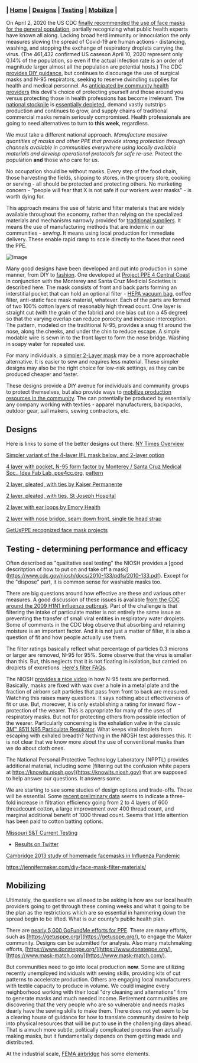 ### | [Home](https://deculler.github.io/Covid-Cloth-Face-Masks/) | [Designs](#sectionDesigns) | [Testing](#sectionTest) | [Mobilize](#sectionMobilize) |

On April 2, 2020 the US CDC [finally recommended the use of face masks for the general population](https://www.cdc.gov/coronavirus/2019-ncov/prevent-getting-sick/cloth-face-cover.html), partially recognizing what public health experts have known all along.  Lacking broad herd immunity or innoculation the only measures slowing the spread of Covid-19 are human actions - distancing, washing, and stopping the exchange of respiratory droplets carrying the virus.  (The 461,432 confirmed US caseson  April 10, 2020 represent only 0.14% of the population, so even if the actual infection rate is an order of magnitude larger almost all the population are potential hosts.) The CDC [provides DIY guidance](https://www.cdc.gov/coronavirus/2019-ncov/prevent-getting-sick/diy-cloth-face-coverings.html), but continues to discourage the use of surgical masks and N-95 respirators, seeking to reserve dwindling supplies for health and medical personnel. As [anticipated by community health providers](https://ppe4cc.org) this devil's choice of protecting yourself and those around you versus protecting those in health professions has become irrelevant.  The [national stockpile](https://www.phe.gov/emergency/events/COVID19/SNS/Pages/default.aspx) is [essentially depleted](https://q13fox.com/2020/04/08/federal-stockpile-of-n95-respirators-other-protective-equipment-nearly-depleted/), demand vastly outstrips production and continues to grow, and supply chains of traditional commercial masks remain seriously compromised.  Health professionals are going to need alternatives to turn to **this week**, regardless.

We must take a different national approach.  *Manufacture massive quantities of masks and other PPE that provide strong protection through channels available in communities everywhere using locally available materials and develop operational protocols for safe re-use.*  Protect the population **and** those who care for us.  

No occupation should be without masks.  Every step of the food chain, those harvesting the fields, shipping to stores, in the grocery store, cooking or serving - all should be protected and protecting others.  No marketing concern - "people will fear that X is not safe if our workers wear masks" - is worth dying for.

This approach means the use of fabric and filter materials that are widely available throughout the economy, rather than relying on the specialized materials and mechanisms narrowly provided for [traditional suppliers](https://www.cdc.gov/niosh/npptl/topics/respirators/disp_part/n95list1.html).  It means the use of manufacturing methods that are indemic in our communities - *sewing*.  It means using local production for immediate delivery.  These enable rapid ramp to scale directly to the faces that need the PPE.

![Image](https://deculler.github.io/Covid-Cloth-Face-Masks/fourlayer.png)

Many good designs have been developed and put into production in some manner, from DIY to [fashion](https://www.popsugar.com/fashion/fashion-brands-cotton-face-masks-coronavirus-47377462).  One developed at 
[Project PPE 4 Central Coast](http://ppe4cc.org) in conjunction with the Monterey and Santa Cruz Medicial Societies is described here.  The mask consists of front and back parts forming an interstitial pocket that can hold an optional filter - [ HEPA vacuum bag](https://www.huffpost.com/entry/best-materials-diy-face-masks-filters_l_5e8ce4c6c5b6e1a2e0fb4ada), coffee filter, anti-static face mask material, whatever.  Each of the parts are formed of two 100% cotton layers of
reasonably high thread count.  One layer is straight cut (with the grain of the fabric) and one bias cut (on a 45 degree) so that the varying overlap can reduce porocity and increase interception.  The pattern, modeled on the traditional N-95, provides a snug fit around the nose, along the cheeks, and under the chin to reduce escape.  A simple modable wire is sewn in to the front layer to form the nose bridge.  Washing in soapy water for repeated use.  



For many individuals, a [simpler 2-Layer mask](https://about.kaiserpermanente.org/content/dam/internet/kp/comms/import/uploads/2020/03/02_COVID_Mask-Instructions_v9.pdf) may be a more approachable alternative.  It is easier to sew and requires less material.  These simpler designs may also be the right choice for low-risk settings, as they can be produced cheaper and faster.

These designs provide a DIY avenue for individuals and community groups to protect themselves, but also provide ways to [mobilize production resources in the community](http://goodtimes.sc/santa-cruz-news/new-santa-cruz-group-making-face-masks-for-covid-19-pandemic/).  The can potentially be produced by essentially any company working with textiles - apparel manufacturers, backpacks, outdoor gear, sail makers, sewing contractors, etc.

## <a id="sectionDesigns">Designs</a>

Here is links to some of the better designs out there.  [NY Times Overview](https://www.nytimes.com/interactive/2020/health/coronavirus-best-face-masks.html)

[Simpler variant of the 4-layer IFL mask below, and 2-layer option](https://deculler.github.io/Covid-Cloth-Face-Masks/instructions.v2.pdf)

[4 layer with pocket, N-95 form factor by Monterey / Santa Cruz Medical Soc., Idea Fab Lab, ppe4cc.org](https://drive.google.com/file/d/11M7ksfqt_asVxY2ketbAnHRGUKRfNtpD/view), [pattern](https://drive.google.com/file/d/1mYrU4wJRfEpEEGB8cxV031PBhWsyz8kp/view)

[2 layer, pleated, with ties by Kaiser Permanente](https://about.kaiserpermanente.org/content/dam/internet/kp/comms/import/uploads/2020/03/02_COVID_Mask-Instructions_v9.pdf)

[2 layer, pleated,  with ties, St Joseph Hospital](https://operationwecansewit.com/wp-content/uploads/2020/03/We-Can-Sew-It-Mask-Pattern-2.20.20-v4.pdf)

[2 layer with ear loops by Emory Health](https://www.emoryhealthcare.org/ui/pdfs/covid/9x15-cloth-mask-rectangle-picture-tutorial.pdf)

[2 layer with nose bridge, seam down front, single tie head strap](https://media.rainpos.com/4868/surgical_mask_with_ties_pins_rs.pdf?fbclid=IwAR1USpE_5h1X38TPJZcb6zQsx862NKNBWNGZpedgXPTHUH7y9ayx9QIxMQY)

[GetUsPPE recognized face mask projects](https://getusppe.org/makers/face-masks/)

## <a id="sectionTest">Testing - determining performance and efficacy</a>

Often described as "qualitative seal testing" the NIOSH provides a [good descritption of how to put on and take off a mask] (https://www.cdc.gov/niosh/docs/2010-133/pdfs/2010-133.pdf).  Except for the "dispose" part, it is common sense for washable masks too.

There are big questions around how effective are these and various other measures.  A good discussion of these issues is available [from the CDC around the 2009 H1N1 influenza outbreak](https://blogs.cdc.gov/niosh-science-blog/2009/10/14/n95/).  Part of the challenge is that filtering the intake of particulate matter is not entirely the same issue as preventing the transfer of small viral entities in respiratory water droplets. Some of comments in the CDC blog observe that absorbing and retaining moisture is an important factor.  And it is not just a matter of filter, it is also a question of fit and how people actually use them.

The filter ratings basically reflect what percentage of particles 0.3 microns or larger are removed, N-95 for 95%. Some observe that the virus is smaller than this.  But, this neglects that it is not floating in isolation, but carried on droplets of excretions. [Here's filter FAQs](https://www.envirosafetyproducts.com/resources/dust-masks-whats-the-difference.html).

The NIOSH [provides a nice video](https://www.youtube.com/watch?v=-sY47zdE7YA) in how N-95 tests are performed.  Basically, masks are fixed with wax over a hole in a metal plate and the fraction of airborn salt particles that pass from front to back are measured.  Watching this raises many questions.  It says nothing about effectiveness of fit or use.  But, moreover, it is only establishing a rating for inward flow - protection of the wearer.  This is appropriate for many of the uses of respiratory masks.  But not for protecting others from possible infection of the wearer.  Particularly concerning is the exhalation valve in the classic [3M™ 8511 N95 Particulate Respirator](https://www.3m.com/3M/en_US/company-us/all-3m-products/~/3M-Particulate-Respirator-8511-N95-80-EA-Case/?N=5002385+3294780243&rt=rud).  What keeps viral droplets from escaping with exhaled breadth?  Nothing in the NIOSH test addresses this.  It is not clear that we know more about the use of conventional masks than we do about cloth ones.

The National Personal Protective Technology Laboratory (NPPTL) provides additional material, including some [filtering out the confusion white papers at https://knowits.niosh.gov](https://knowits.niosh.gov) that are supposed to help answer our questions.  It answers some.

We are starting to see some studies of design options and trade-offs.  Those will be essential.  Some [recent preliminary data](https://twitter.com/carlwangyang/status/1248657555720724481/photo/1) seems to indicate a three-fold increase in filtration efficiency going from 2 to 4 layers of 600 threadcount cotton, a large improvement over 400 thread count, and marginal additional benefit of 1000 thread count. Seems that little attention has been paid to cotton batting options.

[Missouri S&T Current Testing](https://news.mst.edu/2020/04/environmental-engineers-study-fabrics-materials-for-face-covers/)
* [Results on Twitter](https://twitter.com/carlwangyang/status/1245925586868015104)

[Cambridge 2013 study of homemade facemasks in Influenza Pandemic](https://www.researchgate.net/publication/258525804_Testing_the_Efficacy_of_Homemade_Masks_Would_They_Protect_in_an_Influenza_Pandemic)

https://jennifermaker.com/diy-face-mask-filter-materials/

## <a id="sectionMobilize">Mobilizing</a>

Ultimately, the questions we all need to be asking is how are our local health providers going to get through these coming weeks and what it going to be the plan as the restrictions which are so essential in hammering down the spread begin to be lifted.  What is our county's public health plan.

There are [nearly 5,000 GoFundMe efforts for PPE](https://www.gofundme.com/mvc.php?route=homepage_norma/search&term=PPE).  There are many efforts, such as [https://getusppe.org/](https://getusppe.org/), to engage the Maker community.  Designs can be submitted for analysis.  Also many matchmaking efforts, [https://www.donateppe.org/](https://www.donateppe.org/), [https://www.mask-match.com/](https://www.mask-match.com/).  

But communities need to go into local production **now**.  Some are utilizing recently unemployed individuals with sewing skills, providing kits of cut patterns to accelerate production.  Others are engaging local manufacturers with textile capacity to produce in volume.  We could imagine every neighborhood working with their local "dry cleaning and alternations" firm to generate masks and much needed income.  Retirement communities are discovering that the very people who are so vulnerable and needs masks dearly have the sewing skills to make them.  There does not yet seem to be a clearing house of guidance for how to translate community desire to help into physical resources that will be put to use in the challenging days ahead.  That is a much more subtle, politically complicated process than actually making masks, but it fundamentally depends on them getting made and distributed.

At the industrial scale, [FEMA airbridge](https://www.fema.gov/news-release/2020/04/08/fema-covid-19-supply-chain-task-force-supply-chain-stabilization) has some elements.


